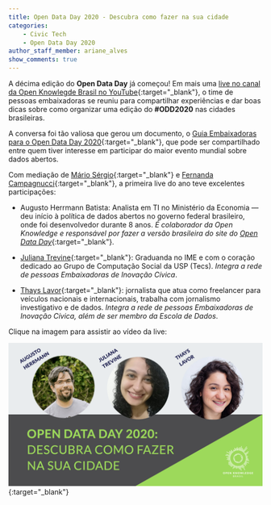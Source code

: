 ```yaml
---
title: Open Data Day 2020 - Descubra como fazer na sua cidade
categories:
    - Civic Tech
    - Open Data Day 2020
author_staff_member: ariane_alves
show_comments: true
---
```

A décima edição do __Open Data Day__ já começou! Em mais uma [live no canal da Open Knowlegde Brasil no YouTube](https://youtu.be/MGceIuNm2xY){:target="_blank"}, o time de pessoas embaixadoras se reuniu para compartilhar experiências e dar boas dicas sobre como organizar uma edição do __#ODD2020__ nas cidades brasileiras. 

A conversa foi tão valiosa que gerou um documento, o [Guia Embaixadoras para o Open Data Day 2020](https://github.com/okfn-brasil/embaixadoras/blob/master/Guia-ODD/Guia-ODD2020.md){:target="_blank"}, que pode ser compartilhado entre quem tiver interesse em participar do maior evento mundial sobre dados abertos. 


Com mediação de [Mário Sérgio](https://twitter.com/sergiomarioq){:target="_blank"} e [Fernanda Campagnucci](https://twitter.com/fecampa){:target="_blank"}, a primeira live do ano teve excelentes participações:

-   Augusto Herrmann Batista: Analista em TI no Ministério da Economia — deu início à política de dados abertos no governo federal brasileiro, onde foi desenvolvedor durante 8 anos. _É colaborador da Open Knowledge e responsável por fazer a versão brasileira do site do_ [_Open Data Day_](https://opendataday.org/pt_br/){:target="_blank"}.

-   [Juliana Trevine](https://twitter.com/_jtrevine){:target="_blank"}: Graduanda no IME e com o coração dedicado ao Grupo de Computação Social da USP (Tecs). _Integra a rede de pessoas Embaixadoras de Inovação Cívica_.

-   [Thays Lavor](https://twitter.com/thayslavor){:target="_blank"}: jornalista que atua como freelancer para veículos nacionais e internacionais, trabalha com jornalismo investigativo e de dados. _Integra a rede de pessoas Embaixadoras de Inovação Cívica, além de ser membro da Escola de Dados_.

Clique na imagem para assistir ao vídeo da live:

[![Live sobre Open Data Day](/images/posts/2020-01-21-capa-live-ODD.png)](https://youtu.be/MGceIuNm2xY){:target="_blank"}  
